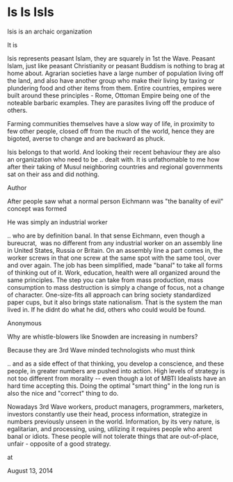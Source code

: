 # Is Is IsIs
Isis is an archaic organization

It is

Isis  represents peasant Islam, they are squarely in 1st the Wave. Peasant Islam, just like peasant Christianity or peasant Buddism is nothing to brag at home about. Agrarian societies have a large number of population  living off the land, and also have another group who make their living by taxing or plundering  food and other items from them. Entire countries, empires were built around these principles - Rome, Ottoman Empire being one of the noteable barbaric examples. They are parasites living off the produce of others.

Farming communities themselves have a slow way of life, in proximity to few other people, closed off from the much of the world, hence they are bigoted, averse to change and are backward as phuck. 

Isis belongs to that world. And looking their recent behaviour  they are also an organization who need to be .. dealt with. It is unfathomable to me how after their taking of Musul neighboring countries and regional governments sat on their ass and did nothing. 

Author

After people saw what a normal person Eichmann was "the banality of evil" concept was formed

He was simply an industrial worker

.. who are by definition banal. In that sense Eichmann, even though a bureucrat,  was no different from any industrial worker on an assembly line in United States, Russia or Britain. On an assembly line a part comes in, the worker screws in that one screw at the same spot with the same tool, over and over again. The job has been simplified, made "banal"  to take all forms of thinking out of it. Work, education, health were all organized around the same principles. The step you can take from mass production, mass consumption to mass 
destruction is simply a change of focus, not a change of character. One-size-fits all approach can bring society standardized paper cups, but it also brings  state nationalism. That is the system the man lived in. If he didnt do what he did, others who could would be found.

Anonymous

Why are whistle-blowers like Snowden are increasing in numbers?

Because they are 3rd Wave minded technologists who must think

.. and as a side effect of that thinking, you develop a conscience, and these people, in greater numbers are pushed into action. High levels of strategy is not too different from morality -- even though a lot of MBTI Idealists have an hard time accepting this. Doing the optimal "smart thing" in the long run is also the nice and "correct" thing to do.

Nowadays 3rd Wave workers, product managers, programmers, marketers, investors constantly use their head, process information, strategize in numbers previously unseen in the world. Information, by its very nature, is egalitarian, and processing, using, utilizing it requires people who arent banal or idiots. These people will not tolerate things that are out-of-place, unfair  - opposite of a good strategy. 








at

August 13, 2014
















